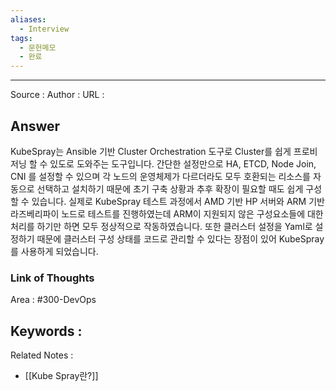 ```yaml
---
aliases:
  - Interview
tags:
  - 문헌메모
  - 완료
---
```



---


Source :
Author : 
URL :

## Answer
KubeSpray는 Ansible 기반 Cluster Orchestration 도구로 Cluster를 쉽게 프로비저닝 할 수 있도로 도와주는 도구입니다. 간단한 설정만으로 HA, ETCD, Node Join, CNI 를 설정할 수 있으며 각 노드의 운영체제가 다르더라도 모두 호환되는 리소스를 자동으로 선택하고 설치하기 때문에 초기 구축 상황과 추후 확장이 필요할 때도 쉽게 구성할 수 있습니다. 실제로 KubeSpray 테스트 과정에서 AMD 기반 HP 서버와 ARM 기반 라즈베리파이 노드로 테스트를 진행하였는데 ARM이 지원되지 않은 구성요소들에 대한 처리를 하기만 하면 모두 정상적으로 작동하였습니다. 또한 클러스터 설정을 Yaml로 설정하기 때문에 클러스터 구성 상태를 코드로 관리할 수 있다는 장점이 있어 KubeSpray를 사용하게 되었습니다.

### Link of Thoughts
Area : #300-DevOps 

Keywords :
- 

Related Notes : 
- [[Kube Spray란?]]